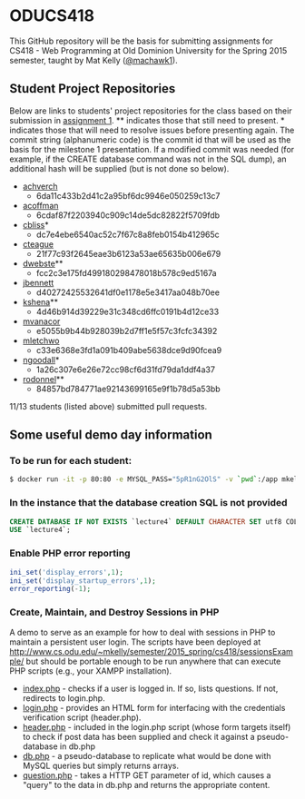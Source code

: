 ODUCS418
========
This GitHub repository will be the basis for submitting assignments for CS418 - Web Programming at Old Dominion University for the Spring 2015 semester, taught by Mat Kelly (<a href="https://github.com/machawk1">@machawk1</a>).

## Student Project Repositories 
Below are links to students' project repositories for the class based on their submission in <a href="http://www.cs.odu.edu/~mkelly/semester/2015_spring/cs418/assignments/assignment1.html">assignment 1</a>. ** indicates those that still need to present. * indicates those that will need to resolve issues before presenting again. The commit string (alphanumeric code) is the commit id that will be used as the basis for the milestone 1 presentation. If a modified commit was needed (for example, if the CREATE database command was not in the SQL dump), an additional hash will be supplied (but is not done so below).

* [achverch](https://github.com/andrewchverch/WebProjectCS)
  * 6da11c433b2d41c2a95bf6dc9946e050259c13c7
* [acoffman](https://github.com/atc07d/WebProgramming)
  * 6cdaf87f2203940c909c14de5dc82822f5709fdb
* [cbliss](https://github.com/thecbliss/cblissCS418)*
  * dc7e4ebe6540ac52c7f67c8a8feb0154b412965c
* [cteague](https://github.com/chateague/Chas-ODUCS418)
  * 21f77c93f2645eae3b6123a53ae65635b006e679
* [dwebste](https://github.com/DWebsterJr/Spring15)**
  * fcc2c3e175fd499180298478018b578c9ed5167a
* [jbennett](https://github.com/jbennett122/JBENNETT_CS418)
  * d40272425532641df0e1178e5e3417aa048b70ee
* [kshena](https://github.com/kshena/Ridi)**
  * 4d46b914d39229e31c348cd6ffc0191b4d12ce33
* [mvanacor](https://github.com/mvanacor/cs418Project)
  * e5055b9b44b928039b2d7ff1e5f57c3fcfc34392
* [mletchwo](https://github.com/mletchworth/CS-418)
  * c33e6368e3fd1a091b409abe5638dce9d90fcea9
* [ngoodall](http://github.com/CatLover91/WebDevCourse)*
  * 1a26c307e6e26e72cc98cf6d31fd79da1ddf4a37
* [rodonnel](https://github.com/rcodonnell/cs418Project)**
  * 84857bd784771ae92143699165e9f1b78d5a53bb

11/13 students (listed above) submitted pull requests.

## Some useful demo day information

### To be run for each student:

```sh
$ docker run -it -p 80:80 -e MYSQL_PASS="5pR1nG2OlS" -v `pwd`:/app mkelly/lamptest
```

### In the instance that the database creation SQL is not provided
 
```sql
CREATE DATABASE IF NOT EXISTS `lecture4` DEFAULT CHARACTER SET utf8 COLLATE utf8_general_ci;
USE `lecture4`;
```


### Enable PHP error reporting

```php
ini_set('display_errors',1);
ini_set('display_startup_errors',1);
error_reporting(-1);
```

### Create, Maintain, and Destroy Sessions in PHP
A demo to serve as an example for how to deal with sessions in PHP to maintain a persistent user login. The scripts have been deployed at http://www.cs.odu.edu/~mkelly/semester/2015_spring/cs418/sessionsExample/ but should be portable enough to be run anywhere that can execute PHP scripts (e.g., your XAMPP installation).
* [index.php](https://github.com/machawk1/ODUCS418/blob/spring2015/sessionsExample/index.php) - checks if a user is logged in. If so, lists questions. If not, redirects to login.php.
* [login.php](https://github.com/machawk1/ODUCS418/blob/spring2015/sessionsExample/login.php) - provides an HTML form for interfacing with the credentials verification script (header.php).
* [header.php](https://github.com/machawk1/ODUCS418/blob/spring2015/sessionsExample/header.php) - included in the login.php script (whose form targets itself) to check if post data has been supplied and check it against a pseudo-database in db.php
* [db.php](https://github.com/machawk1/ODUCS418/blob/spring2015/sessionsExample/db.php) - a pseudo-database to replicate what would be done with MySQL queries but simply returns arrays.
* [question.php](https://github.com/machawk1/ODUCS418/blob/spring2015/sessionsExample/question.php) - takes a HTTP GET parameter of id, which causes a "query" to the data in db.php and returns the appropriate content.
